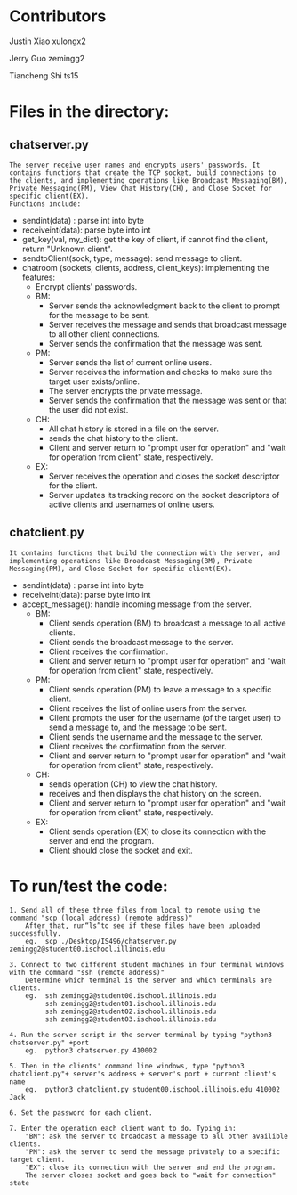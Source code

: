 # Contributors

  Justin Xiao 		xulongx2

  Jerry Guo 		zemingg2

  Tiancheng Shi 	ts15



# Files in the directory:

## chatserver.py
```
The server receive user names and encrypts users' passwords. It contains functions that create the TCP socket, build connections to the clients, and implementing operations like Broadcast Messaging(BM), Private Messaging(PM), View Chat History(CH), and Close Socket for specific client(EX).
Functions include:
```
- sendint(data) : parse int into byte
- receiveint(data): parse byte into int
- get_key(val, my_dict): get the key of client, if cannot find the client, return "Unknown client".
- sendtoClient(sock, type, message): send message to client.
- chatroom (sockets, clients, address, client_keys): implementing the features:
  - Encrypt clients' passwords.
  - BM: 
    - Server sends the acknowledgment back to the client to prompt for the message to be sent.
    - Server receives the message and sends that broadcast message to all other client connections.
    - Server sends the confirmation that the message was sent. 
  - PM: 
    - Server sends the list of current online users. 
    - Server receives the  information and checks to make sure the target user exists/online.
    - The server encrypts the private message.
    - Server sends the confirmation that the message was sent or that the user did not exist. 
  - CH:
    - All chat history is stored in a file on the server.
    - sends the chat history to the client.
    - Client and server return to "prompt user for operation" and "wait for operation from client" state, respectively.
  - EX:
    - Server receives the operation and closes the socket descriptor for the client.
    - Server updates its tracking record on the socket descriptors of active clients and usernames of online users.

## chatclient.py

	It contains functions that build the connection with the server, and implementing operations like Broadcast Messaging(BM), Private Messaging(PM), and Close Socket for specific client(EX).
- sendint(data) : parse int into byte
- receiveint(data): parse byte into int
- accept_message(): handle incoming message from the server.
  - BM:
    - Client sends operation (BM) to broadcast a message to all active clients.
    - Client sends the broadcast message to the server.
    - Client receives the confirmation.
    - Client and server return to "prompt user for operation" and "wait for operation from client" state, respectively.
  - PM:
    - Client sends operation (PM) to leave a message to a specific client.
    - Client receives the list of online users from the server.
    - Client prompts the user for the username (of the target user) to send a message to, and the message to be sent.
    - Client sends the username and the message to the server.
    - Client receives the confirmation from the server.
    - Client and server return to "prompt user for operation" and "wait for operation from client" state, respectively.
  - CH:
    - sends operation (CH) to view the chat history.
    - receives and then displays the chat history on the screen.
    - Client and server return to "prompt user for operation" and "wait for operation from client" state, respectively.
  - EX:
    - Client sends operation (EX) to close its connection with the server and end the program.
    - Client should close the socket and exit.

# To run/test the code:

	1. Send all of these three files from local to remote using the command "scp (local address) (remote address)"
		After that, run“ls”to see if these files have been uploaded successfully.
		eg.  scp ./Desktop/IS496/chatserver.py zemingg2@student00.ischool.illinois.edu
	
	3. Connect to two different student machines in four terminal windows with the command "ssh (remote address)"
		Determine which terminal is the server and which terminals are clients.
		eg.  ssh zemingg2@student00.ischool.illinois.edu
			 ssh zemingg2@student01.ischool.illinois.edu
			 ssh zemingg2@student02.ischool.illinois.edu
			 ssh zemingg2@student03.ischool.illinois.edu
	
	4. Run the server script in the server terminal by typing "python3 chatserver.py" +port
		eg.  python3 chatserver.py 410002
	
	5. Then in the clients' command line windows, type "python3 chatclient.py"+ server's address + server's port + current client's name
		eg.  python3 chatclient.py student00.ischool.illinois.edu 410002 Jack
	
	6. Set the password for each client.
	
	7. Enter the operation each client want to do. Typing in:
		"BM": ask the server to broadcast a message to all other availible clients.
		"PM": ask the server to send the message privately to a specific target client. 
		"EX": close its connection with the server and end the program. 
		The server closes socket and goes back to "wait for connection" state


​			

